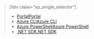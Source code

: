 > [!div class="op_single_selector"]
> * [<span data-ttu-id="86883-101">Portal</span><span class="sxs-lookup"><span data-stu-id="86883-101">Portal</span></span>](../articles/hdinsight/hdinsight-administer-use-portal-linux.md)
> * [<span data-ttu-id="86883-102">Azure CLI</span><span class="sxs-lookup"><span data-stu-id="86883-102">Azure CLI</span></span>](../articles/hdinsight/hdinsight-administer-use-command-line.md)
> * [<span data-ttu-id="86883-103">Azure PowerShell</span><span class="sxs-lookup"><span data-stu-id="86883-103">Azure PowerShell</span></span>](../articles/hdinsight/hdinsight-administer-use-powershell.md)
> * [<span data-ttu-id="86883-104">.NET SDK</span><span class="sxs-lookup"><span data-stu-id="86883-104">.NET SDK</span></span>](../articles/hdinsight/hdinsight-administer-use-dotnet-sdk.md)
> 
> 

